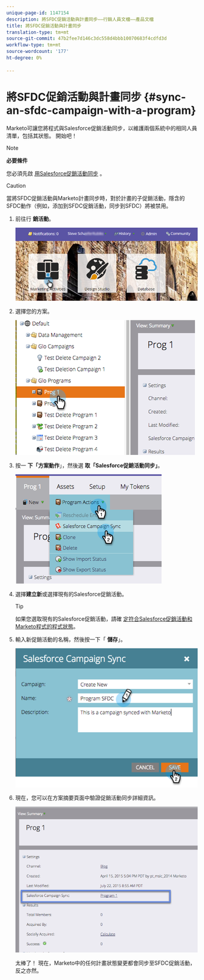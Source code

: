 ```yaml
---
unique-page-id: 1147154
description: 將SFDC促銷活動與計畫同步——行銷人員文檔——產品文檔
title: 將SFDC促銷活動與計畫同步
translation-type: tm+mt
source-git-commit: 47b2fee7d146c3dc558d4bbb10070683f4cdfd3d
workflow-type: tm+mt
source-wordcount: '177'
ht-degree: 0%

---
```



# 將SFDC促銷活動與計畫同步 {#sync-an-sfdc-campaign-with-a-program}

Marketo可讓您將程式與Salesforce促銷活動同步，以維護兩個系統中的相同人員清單，包括其狀態。 開始吧！

>[!NOTE]
>
>**必要條件**
>
>您必須先啟 [用Salesforce促銷活動同步](../../../../product-docs/crm-sync/salesforce-sync/setup/optional-steps/enable-disable-campaign-sync.md) 。

>[!CAUTION]
>
>當將SFDC促銷活動與Marketo計畫同步時，對於計畫的子促銷活動，隱含的SFDC動作（例如，添加到SFDC促銷活動，同步到SFDC）將被禁用。

1. 前往行 **銷活動**。

   ![](assets/login-marketing-activities-1.png)

1. 選擇您的方案。

   ![](assets/image2015-7-22-8-3a47-3a28.png)

1. 按一 **下「方案動作**」，然後選 **取「Salesforce促銷活動同步」**。

   ![](assets/image2015-7-22-8-3a48-3a5.png)

1. 選擇**建立新**或選擇現有的Salesforce促銷活動。

   >[!TIP]
   >
   >如果您選取現有的Salesforce促銷活動，請確 [定符合Salesforce促銷活動和Marketo程式的程式狀態](../../../../product-docs/crm-sync/salesforce-sync/sfdc-sync-details/sfdc-errors/how-to-match-program-statuses-and-salesforce-campaign-statuses-prior-to-sync.md)。

1. 輸入新促銷活動的名稱，然後按一下「 **儲存**」。

   ![](assets/image2015-7-22-8-3a57-3a19.png)

1. 現在，您可以在方案摘要頁面中驗證促銷活動同步詳細資訊。

   ![](assets/image2015-7-22-8-3a59-3a33.png)

   太棒了！ 現在，Marketo中的任何計畫狀態變更都會同步至SFDC促銷活動，反之亦然。

